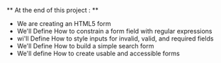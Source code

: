 ** At the end of this project : **
- We are creating an HTML5 form
- We'll Define How to constrain a form field with regular expressions
- wi'll Define How to style inputs for invalid, valid, and required fields
- We'll Define How to build a simple search form
- We'll define How to create usable and accessible forms